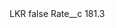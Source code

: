<?xml version="1.0" encoding="UTF-8"?>
<CustomMetadata xmlns="http://soap.sforce.com/2006/04/metadata" xmlns:xsi="http://www.w3.org/2001/XMLSchema-instance" xmlns:xsd="http://www.w3.org/2001/XMLSchema">
    <label>LKR</label>
    <protected>false</protected>
    <values>
        <field>Rate__c</field>
        <value xsi:type="xsd:double">181.3</value>
    </values>
</CustomMetadata>
